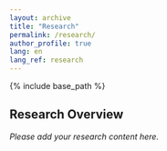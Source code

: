 ```yaml
---
layout: archive
title: "Research"
permalink: /research/
author_profile: true
lang: en
lang_ref: research
---
```


{% include base_path %}

## Research Overview

*Please add your research content here.*


